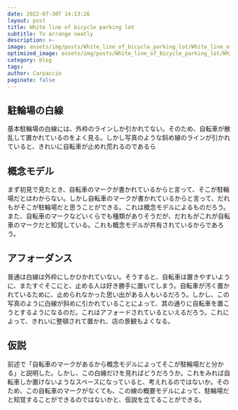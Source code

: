 ```yaml
---
date: 2022-07-30T 14:13:26
layout: post
title: White line of bicycle parking lot
subtitle: To arrange neatly
description: >-
image: assets/img/posts/White_line_of_bicycle_parking_lot/White_line_of_bicycle_parking_lot.jpg
optimized_image: assets/img/posts/White_line_of_bicycle_parking_lot/White_line_of_bicycle_parking_lot_resized_thumbnail.jpg
category: blog
tags: 
author: Carpaccio
paginate: false
---
```


## 駐輪場の白線

基本駐輪場の白線には、外枠のラインしか引かれてない。そのため、自転車が散乱して置かれているのをよく見る。しかし写真のような斜め線のラインが引かれていると、きれいに自転車が止めれ荒れるのであるら

## 概念モデル

まず初見で見たとき、自転車のマークが書かれているからと言って、そこが駐輪場だとはわからない。しかし自転車のマークが書かれているからと言って、だれもがそこが駐輪場だと思うことができる。これは概念モデルによるものだろう。また、自転車のマークなどいくらでも種類がありそうだが、だれもがこれが自転車のマークだと知覚している。これも概念モデルが共有されているからであろう。

## アフォーダンス

普通は白線は外枠にしかひかれていない。そうすると、自転車は置きやすいように、またすぐそこにと、止める人は好き勝手に置いてしまう。自転車が汚く置かれているために、止められなかった思い出がある人もいるだろう。しかし、この写真のように白線が斜めに引かれていることによって、其の通りに自転車を置こうとするようになるのだ。これはアフォードされているといえるだろう。これによって、きれいに整頓されて置かれ、店の景観もよくなる。

## 仮説

前述で「自転車のマークがあるから概念モデルによってそこが駐輪場だと分かる」と説明した。しかし、この白線だけを見ればどうだろうか。これをみれば自転車しか置けないようなスペースになっていると、考えれるのではないか。そのため、この自転車のマークがなくても、この線の概要モデルによって、駐輪場だと知覚することができるのではないかと、仮説を立てることができる。